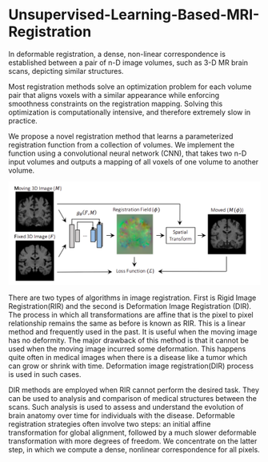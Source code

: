 # Unsupervised-Learning-Based-MRI-Registration

In deformable registration, a dense, non-linear correspondence is established between a
pair of n-D image volumes, such as 3-D MR brain scans, depicting similar structures. 

Most registration methods solve an optimization problem for each volume pair that aligns
voxels with a similar appearance while enforcing smoothness constraints on the registration mapping. Solving this optimization is computationally intensive, and therefore extremely slow in practice.


We propose a novel registration method that learns a parameterized registration function from a collection of volumes. We implement the function using a convolutional neural network (CNN), that takes two n-D input volumes and outputs a mapping of all voxels of one volume to another volume.

![alt text](https://github.com/Shirley-Kokane/Unsupervised-Learning-Based-MRI-Registration/blob/main/register.png)


There are two types of algorithms in image registration. First is Rigid Image Registration(RIR) and the second is Deformation Image Registration (DIR). The process in which all transformations are affine that is the pixel to pixel relationship remains the same as before is known as RIR. This is a linear method and frequently used in the past. It is useful when the moving image has no deformity. The major drawback of this method is that it cannot be used when the moving image incurred some deformation. This happens quite often in medical images when there is a disease like a tumor which can grow or shrink with time. Deformation image registration(DIR) process is used in such cases.

DIR methods are employed when RIR cannot perform the desired task. They can be used to analysis and comparison of medical structures between the scans. Such analysis is used to assess and understand the evolution of brain anatomy over time for individuals with the disease. Deformable registration strategies often involve two steps: an initial affine transformation for global alignment, followed by a much slower deformable transformation with more degrees of freedom. We concentrate on the latter step, in which we compute a dense, nonlinear correspondence for all pixels.

